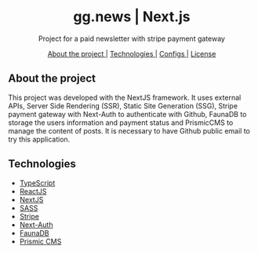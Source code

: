 <h1 align="center">
  gg.news | Next.js
 </h1>
 
<p align="center">Project for a paid newsletter with stripe payment gateway</p>

<p align="center">
  <a href="#about-the-project"> About the project </a> |
  <a href="#technologies"> Technologies </a> |
  <a href="#configs"> Configs </a> |
  <a href="#license"> License </a>
  
  
  ## About the project

  This project was developed with the NextJS framework. It uses external APIs, Server Side Rendering (SSR), Static Site Generation (SSG), Stripe payment gateway with Next-Auth to authenticate with Github, FaunaDB to storage the users information and payment status and PrismicCMS to manage the content of posts. It is necessary to have Github public email to try this application.

## Technologies
- [TypeScript](https://www.typescriptlang.org/)
- [ReactJS](https://reactjs.org/)
- [NextJS](https://nextjs.org/)
- [SASS](https://sass-lang.com/)
- [Stripe](https://stripe.com/)
- [Next-Auth](https://next-auth.js.org/)
- [FaunaDB](https://fauna.com/)
- [Prismic CMS](https://prismic.io/)
